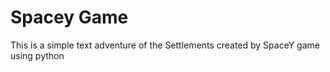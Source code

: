 # Spacey Game
This is a simple text adventure of the Settlements created by SpaceY game using python
